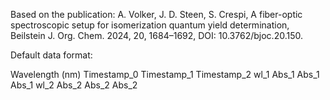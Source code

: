 Based on the publication: 
A. Volker, J. D. Steen, S. Crespi, A fiber-optic spectroscopic setup for isomerization quantum yield determination, Beilstein J. Org. Chem. 2024, 20, 1684–1692, DOI: 10.3762/bjoc.20.150.


Default data format:

Wavelength (nm)	Timestamp_0	Timestamp_1	Timestamp_2
wl_1	Abs_1	Abs_1	Abs_1
wl_2	Abs_2	Abs_2	Abs_2
